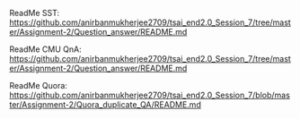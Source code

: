ReadMe SST: https://github.com/anirbanmukherjee2709/tsai_end2.0_Session_7/tree/master/Assignment-2/Question_answer/README.md

 

ReadMe CMU QnA: https://github.com/anirbanmukherjee2709/tsai_end2.0_Session_7/tree/master/Assignment-2/Question_answer/README.md

 

ReadMe Quora: https://github.com/anirbanmukherjee2709/tsai_end2.0_Session_7/blob/master/Assignment-2/Quora_duplicate_QA/README.md